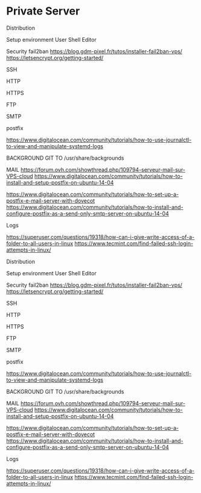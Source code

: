 # Private Server

Distribution

Setup environment
User
Shell
Editor

Security
fail2ban
https://blog.gdm-pixel.fr/tutos/installer-fail2ban-vps/
https://letsencrypt.org/getting-started/

SSH

HTTP

HTTPS

FTP

SMTP

postfix

https://www.digitalocean.com/community/tutorials/how-to-use-journalctl-to-view-and-manipulate-systemd-logs

BACKGROUND GIT
TO /usr/share/backgrounds

MAIL
https://forum.ovh.com/showthread.php/109794-serveur-mail-sur-VPS-cloud
https://www.digitalocean.com/community/tutorials/how-to-install-and-setup-postfix-on-ubuntu-14-04

https://www.digitalocean.com/community/tutorials/how-to-set-up-a-postfix-e-mail-server-with-dovecot
https://www.digitalocean.com/community/tutorials/how-to-install-and-configure-postfix-as-a-send-only-smtp-server-on-ubuntu-14-04

Logs

https://superuser.com/questions/19318/how-can-i-give-write-access-of-a-folder-to-all-users-in-linux
https://www.tecmint.com/find-failed-ssh-login-attempts-in-linux/

Distribution

Setup environment
User
Shell
Editor

Security
fail2ban
https://blog.gdm-pixel.fr/tutos/installer-fail2ban-vps/
https://letsencrypt.org/getting-started/

SSH

HTTP

HTTPS

FTP

SMTP

postfix

https://www.digitalocean.com/community/tutorials/how-to-use-journalctl-to-view-and-manipulate-systemd-logs

BACKGROUND GIT
TO /usr/share/backgrounds

MAIL
https://forum.ovh.com/showthread.php/109794-serveur-mail-sur-VPS-cloud
https://www.digitalocean.com/community/tutorials/how-to-install-and-setup-postfix-on-ubuntu-14-04

https://www.digitalocean.com/community/tutorials/how-to-set-up-a-postfix-e-mail-server-with-dovecot
https://www.digitalocean.com/community/tutorials/how-to-install-and-configure-postfix-as-a-send-only-smtp-server-on-ubuntu-14-04

Logs

https://superuser.com/questions/19318/how-can-i-give-write-access-of-a-folder-to-all-users-in-linux
https://www.tecmint.com/find-failed-ssh-login-attempts-in-linux/
